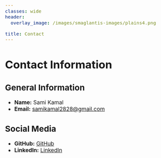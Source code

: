 ```yaml
---
classes: wide
header:
  overlay_image: /images/smaglantis-images/plains4.png

title: Contact
---
```


<style type="text/css">
body {
  font-size: 13pt;
}
</style>

# Contact Information

## General Information
- **Name:** Sami Kamal
- **Email:** samikamal2828@gmail.com

## Social Media
- **GitHub:** [GitHub](https://github.com/samikamal21)
- **LinkedIn:** [LinkedIn](https://www.linkedin.com/in/sami-kamal-818822233/)







